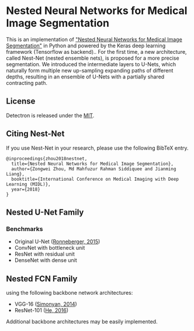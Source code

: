 # Nested Neural Networks for Medical Image Segmentation

This is an implementation of ["Nested Neural Networks for Medical Image Segmentation"](https://openreview.net/pdf?id=ryPLSWnsM) in Python and powered by the Keras deep learning framework (Tensorflow as backend).. For the first time, a new architecture, called Nest-Net (nested ensemble nets), is proposed for a more precise segmentation. We introduced the intermediate layers to U-Nets, which naturally form multiple new up-sampling expanding paths of different depths, resulting in an ensemble of U-Nets with a partially shared contracting path.

## License

Detectron is released under the [MIT]().

## Citing Nest-Net

If you use Nest-Net in your research, please use the following BibTeX entry.

```
@inproceedings{zhou2018nestnet,
  title={Nested Neural Networks for Medical Image Segmentation},
  author={Zongwei Zhou, Md Mahfuzur Rahman Siddiquee and Jianming Liang},
  booktitle={International Conference on Medical Imaging with Deep Learning (MIDL)},
  year={2018}
}
```

## Nested U-Net Family

### Benchmarks

- Original U-Net ([Ronneberger, 2015](https://link.springer.com/chapter/10.1007/978-3-319-24574-4_28))
- ConvNet with bottleneck unit
- ResNet with residual unit
- DenseNet with dense unit

## Nested FCN Family

using the following backbone network architectures:

- VGG-16 ([Simonyan, 2014](https://arxiv.org/abs/1409.1556))
- ResNet-101 ([He, 2016](https://arxiv.org/abs/1512.03385))

Additional backbone architectures may be easily implemented.



